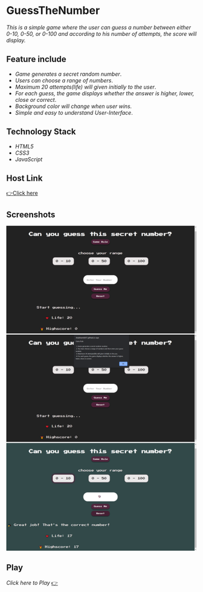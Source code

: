 # GuessTheNumber

*This is a simple game where the user can guess a number between either 0-10, 0-50, or 0-100 and according to his number of attempts, the score will display.* 

## Feature include

* *Game generates a secret random number*.
* *Users can choose a range of numbers*.
* *Maximum 20 attempts(life) will given initially to the user*.
* *For each guess, the game displays whether the answer is higher, lower, close or correct*.
* *Background color will change when user wins.*
* *Simple and easy to understand User-Interface*.


## Technology Stack
* *HTML5*
* *CSS3*
* *JavaScript*


## Host Link
<a href="https://shubham6697.github.io/GuessTheNumber/">👉Click here</a>

## Screenshots
<img src="https://github.com/Shubham6697/GuessTheNumber/blob/3b943a8b749d1de3bd419345c6ac438ef32631d0/Screenshot/1.png"/>
<img src="https://github.com/Shubham6697/GuessTheNumber/blob/3b943a8b749d1de3bd419345c6ac438ef32631d0/Screenshot/2.png"/>
<img src="https://github.com/Shubham6697/GuessTheNumber/blob/3b943a8b749d1de3bd419345c6ac438ef32631d0/Screenshot/3.png"/>


## Play
*Click here to Play* <a href = "https://shubham6697.github.io/GuessTheNumber/"> 👉<a/>
